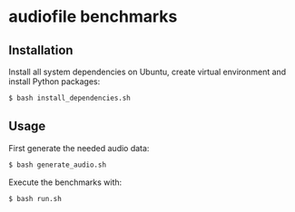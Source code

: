 # audiofile benchmarks


## Installation

Install all system dependencies on Ubuntu,
create virtual environment
and install Python packages:

```bash
$ bash install_dependencies.sh
```

## Usage

First generate the needed audio data:

```bash
$ bash generate_audio.sh
```

Execute the benchmarks with:

```bash
$ bash run.sh
```
